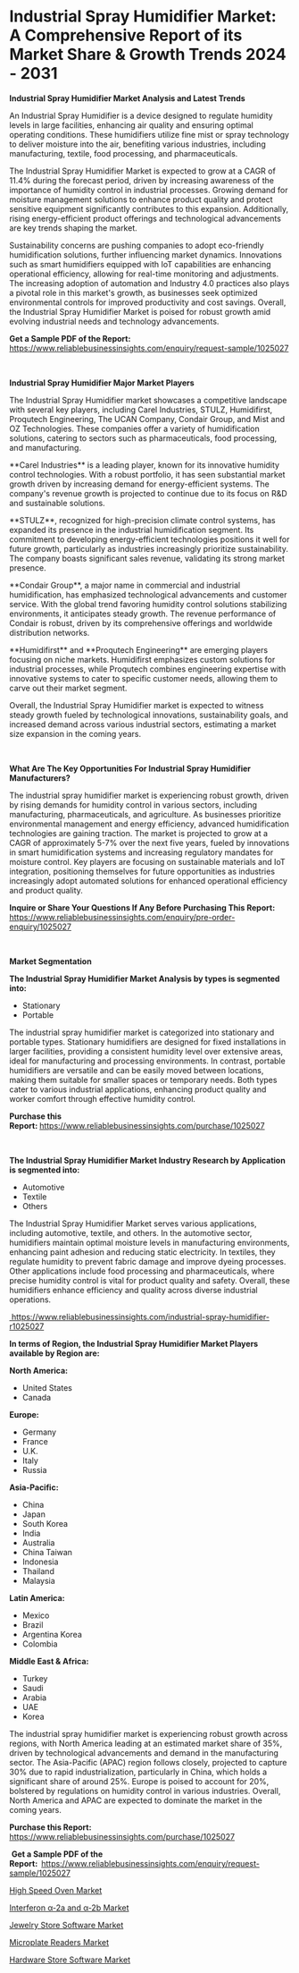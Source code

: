 <p><h1>Industrial Spray Humidifier Market: A Comprehensive Report of its Market Share & Growth Trends 2024 - 2031</h1></p><p><strong>Industrial Spray Humidifier Market Analysis and Latest Trends</strong></p>
<p><p>An Industrial Spray Humidifier is a device designed to regulate humidity levels in large facilities, enhancing air quality and ensuring optimal operating conditions. These humidifiers utilize fine mist or spray technology to deliver moisture into the air, benefiting various industries, including manufacturing, textile, food processing, and pharmaceuticals. </p><p>The Industrial Spray Humidifier Market is expected to grow at a CAGR of 11.4% during the forecast period, driven by increasing awareness of the importance of humidity control in industrial processes. Growing demand for moisture management solutions to enhance product quality and protect sensitive equipment significantly contributes to this expansion. Additionally, rising energy-efficient product offerings and technological advancements are key trends shaping the market. </p><p>Sustainability concerns are pushing companies to adopt eco-friendly humidification solutions, further influencing market dynamics. Innovations such as smart humidifiers equipped with IoT capabilities are enhancing operational efficiency, allowing for real-time monitoring and adjustments. The increasing adoption of automation and Industry 4.0 practices also plays a pivotal role in this market's growth, as businesses seek optimized environmental controls for improved productivity and cost savings. Overall, the Industrial Spray Humidifier Market is poised for robust growth amid evolving industrial needs and technology advancements.</p></p>
<p><strong>Get a Sample PDF of the Report:&nbsp;</strong> <a href="https://www.reliablebusinessinsights.com/enquiry/request-sample/1025027?utm_campaign=62&utm_medium=2&utm_source=Github&utm_content=ia&utm_term=17112024&utm_id=industrial-spray-humidifier">https://www.reliablebusinessinsights.com/enquiry/request-sample/1025027</a></p>
<p>&nbsp;</p>
<p><strong>Industrial Spray Humidifier Major Market Players</strong></p>
<p><p>The Industrial Spray Humidifier market showcases a competitive landscape with several key players, including Carel Industries, STULZ, Humidifirst, Proqutech Engineering, The UCAN Company, Condair Group, and Mist and OZ Technologies. These companies offer a variety of humidification solutions, catering to sectors such as pharmaceuticals, food processing, and manufacturing.</p><p>**Carel Industries** is a leading player, known for its innovative humidity control technologies. With a robust portfolio, it has seen substantial market growth driven by increasing demand for energy-efficient systems. The company's revenue growth is projected to continue due to its focus on R&D and sustainable solutions.</p><p>**STULZ**, recognized for high-precision climate control systems, has expanded its presence in the industrial humidification segment. Its commitment to developing energy-efficient technologies positions it well for future growth, particularly as industries increasingly prioritize sustainability. The company boasts significant sales revenue, validating its strong market presence.</p><p>**Condair Group**, a major name in commercial and industrial humidification, has emphasized technological advancements and customer service. With the global trend favoring humidity control solutions stabilizing environments, it anticipates steady growth. The revenue performance of Condair is robust, driven by its comprehensive offerings and worldwide distribution networks.</p><p>**Humidifirst** and **Proqutech Engineering** are emerging players focusing on niche markets. Humidifirst emphasizes custom solutions for industrial processes, while Proqutech combines engineering expertise with innovative systems to cater to specific customer needs, allowing them to carve out their market segment.</p><p>Overall, the Industrial Spray Humidifier market is expected to witness steady growth fueled by technological innovations, sustainability goals, and increased demand across various industrial sectors, estimating a market size expansion in the coming years.</p></p>
<p>&nbsp;</p>
<p><strong>What Are The Key Opportunities For Industrial Spray Humidifier Manufacturers?</strong></p>
<p><p>The industrial spray humidifier market is experiencing robust growth, driven by rising demands for humidity control in various sectors, including manufacturing, pharmaceuticals, and agriculture. As businesses prioritize environmental management and energy efficiency, advanced humidification technologies are gaining traction. The market is projected to grow at a CAGR of approximately 5-7% over the next five years, fueled by innovations in smart humidification systems and increasing regulatory mandates for moisture control. Key players are focusing on sustainable materials and IoT integration, positioning themselves for future opportunities as industries increasingly adopt automated solutions for enhanced operational efficiency and product quality.</p></p>
<p><strong>Inquire or Share Your Questions If Any Before Purchasing This Report:</strong> <a href="https://www.reliablebusinessinsights.com/enquiry/pre-order-enquiry/1025027?utm_campaign=62&utm_medium=2&utm_source=Github&utm_content=ia&utm_term=17112024&utm_id=industrial-spray-humidifier">https://www.reliablebusinessinsights.com/enquiry/pre-order-enquiry/1025027</a></p>
<p>&nbsp;</p>
<p><strong>Market Segmentation</strong></p>
<p><strong>The Industrial Spray Humidifier Market Analysis by types is segmented into:</strong></p>
<p><ul><li>Stationary</li><li>Portable</li></ul></p>
<p><p>The industrial spray humidifier market is categorized into stationary and portable types. Stationary humidifiers are designed for fixed installations in larger facilities, providing a consistent humidity level over extensive areas, ideal for manufacturing and processing environments. In contrast, portable humidifiers are versatile and can be easily moved between locations, making them suitable for smaller spaces or temporary needs. Both types cater to various industrial applications, enhancing product quality and worker comfort through effective humidity control.</p></p>
<p><strong>Purchase this Report:&nbsp;</strong><a href="https://www.reliablebusinessinsights.com/purchase/1025027?utm_campaign=62&utm_medium=2&utm_source=Github&utm_content=ia&utm_term=17112024&utm_id=industrial-spray-humidifier">https://www.reliablebusinessinsights.com/purchase/1025027</a></p>
<p>&nbsp;</p>
<p><strong>The Industrial Spray Humidifier Market Industry Research by Application is segmented into:</strong></p>
<p><ul><li>Automotive</li><li>Textile</li><li>Others</li></ul></p>
<p><p>The Industrial Spray Humidifier Market serves various applications, including automotive, textile, and others. In the automotive sector, humidifiers maintain optimal moisture levels in manufacturing environments, enhancing paint adhesion and reducing static electricity. In textiles, they regulate humidity to prevent fabric damage and improve dyeing processes. Other applications include food processing and pharmaceuticals, where precise humidity control is vital for product quality and safety. Overall, these humidifiers enhance efficiency and quality across diverse industrial operations.</p></p>
<p><a href="https://www.reliablebusinessinsights.com/industrial-spray-humidifier-r1025027?utm_campaign=62&utm_medium=2&utm_source=Github&utm_content=ia&utm_term=17112024&utm_id=industrial-spray-humidifier">&nbsp;https://www.reliablebusinessinsights.com/industrial-spray-humidifier-r1025027</a></p>
<p><strong>In terms of Region, the Industrial Spray Humidifier Market Players available by Region are:</strong></p>
<p>
    <p> <strong> North America: </strong>
        <ul>
            <li>United States</li>
            <li>Canada</li>
        </ul>
        </p> 
    <p> <strong> Europe: </strong>
        <ul>
            <li>Germany</li>
            <li>France</li>
            <li>U.K.</li>
            <li>Italy</li>
            <li>Russia</li>
        </ul>
        </p> 
    <p> <strong> Asia-Pacific: </strong>
        <ul>
            <li>China</li>
            <li>Japan</li>
            <li>South Korea</li>
            <li>India</li>
            <li>Australia</li>
            <li>China Taiwan</li>
            <li>Indonesia</li>
            <li>Thailand</li>
            <li>Malaysia</li>
        </ul>
        </p> 
    <p> <strong> Latin America: </strong>
        <ul>
            <li>Mexico</li>
            <li>Brazil</li>
            <li>Argentina Korea</li>
            <li>Colombia</li>
        </ul>
        </p> 
    <p> <strong> Middle East & Africa: </strong>
        <ul>
            <li>Turkey</li>
            <li>Saudi</li>
            <li>Arabia</li>
            <li>UAE</li>
            <li>Korea</li>
        </ul>
    </p>
    </p>
<p><p>The industrial spray humidifier market is experiencing robust growth across regions, with North America leading at an estimated market share of 35%, driven by technological advancements and demand in the manufacturing sector. The Asia-Pacific (APAC) region follows closely, projected to capture 30% due to rapid industrialization, particularly in China, which holds a significant share of around 25%. Europe is poised to account for 20%, bolstered by regulations on humidity control in various industries. Overall, North America and APAC are expected to dominate the market in the coming years.</p></p>
<p><strong>Purchase this Report: </strong><a href="https://www.reliablebusinessinsights.com/purchase/1025027?utm_campaign=62&utm_medium=2&utm_source=Github&utm_content=ia&utm_term=17112024&utm_id=industrial-spray-humidifier">https://www.reliablebusinessinsights.com/purchase/1025027</a></p>
<p>&nbsp;<strong>Get a Sample PDF of the Report:&nbsp;&nbsp;</strong><a href="https://www.reliablebusinessinsights.com/enquiry/request-sample/1025027?utm_campaign=62&utm_medium=2&utm_source=Github&utm_content=ia&utm_term=17112024&utm_id=industrial-spray-humidifier">https://www.reliablebusinessinsights.com/enquiry/request-sample/1025027</a></p>
<p><strong></strong></p>
<p><p><a href="https://www.linkedin.com/pulse/high-speed-oven-industry-resonance-65-amplification-across-i6zye?utm_campaign=62&utm_medium=2&utm_source=Github&utm_content=ia&utm_term=17112024&utm_id=industrial-spray-humidifier">High Speed Oven Market</a></p><p><a href="https://github.com/SanjidaMahmud54/Market-Research-Report-List-1/blob/main/interferon-a-2a-and-a-2b-market.md?utm_campaign=62&utm_medium=2&utm_source=Github&utm_content=ia&utm_term=17112024&utm_id=industrial-spray-humidifier">Interferon α-2a and α-2b Market</a></p><p><a href="https://issuu.com/reportprime-2/docs/jewelry-store-software-market-size-_2f34b95ac52730?utm_campaign=62&utm_medium=2&utm_source=Github&utm_content=ia&utm_term=17112024&utm_id=industrial-spray-humidifier">Jewelry Store Software Market</a></p><p><a href="https://www.linkedin.com/pulse/unlocking-growth-potential-strategic-analysis-microplate-86toe?utm_campaign=62&utm_medium=2&utm_source=Github&utm_content=ia&utm_term=17112024&utm_id=industrial-spray-humidifier">Microplate Readers Market</a></p><p><a href="https://issuu.com/reportprime-2/docs/hardware-store-software-market-size_ea2d3e2211d966?utm_campaign=62&utm_medium=2&utm_source=Github&utm_content=ia&utm_term=17112024&utm_id=industrial-spray-humidifier">Hardware Store Software Market</a></p></p>